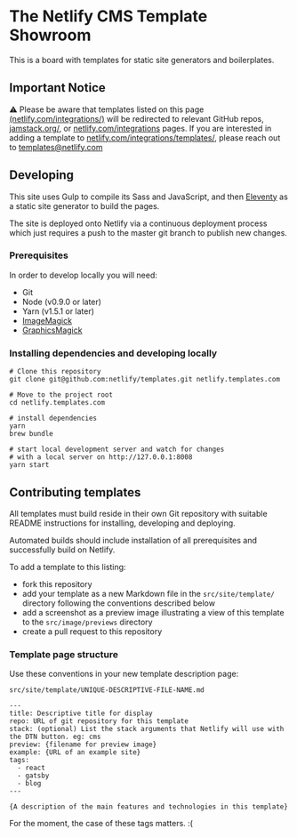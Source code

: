# The Netlify CMS Template Showroom

This is a board with templates for static site generators and
boilerplates.

## Important Notice

:warning: Please be aware that templates listed on this page [(netlify.com/integrations/)](https://www.netlify.com/integrations/) will be redirected to relevant GitHub repos, [jamstack.org/](https://www.jamstack.org/), or [netlify.com/integrations](https://www.netlify.com/integrations/) pages. If you are interested in adding a template to [netlify.com/integrations/templates/](https://www.netlify.com/integrations/templates/), please reach out to templates@netlify.com




## Developing

This site uses Gulp to compile its Sass and JavaScript, and then [Eleventy](https://11ty.io) as a static site generator to build the pages.

The site is deployed onto Netlify via a continuous deployment process which just requires a push to the master git branch to publish new changes.


### Prerequisites

In order to develop locally you will need:

- Git
- Node (v0.9.0 or later)
- Yarn (v1.5.1 or later)
- [ImageMagick](http://www.imagemagick.org/script/index.php)
- [GraphicsMagick](http://www.graphicsmagick.org/README.html)


### Installing dependencies and developing locally

```
# Clone this repository
git clone git@github.com:netlify/templates.git netlify.templates.com

# Move to the project root
cd netlify.templates.com

# install dependencies
yarn
brew bundle

# start local development server and watch for changes
# with a local server on http://127.0.0.1:8008
yarn start

```



## Contributing templates

All templates must build reside in their own Git repository with suitable README instructions for installing, developing and deploying.

Automated builds should include installation of all prerequisites and successfully build on Netlify.

To add a template to this listing:

- fork this repository
- add your template as a new Markdown file in the `src/site/template/` directory following the conventions described below
- add a screenshot as a preview image illustrating a view of this template to the `src/image/previews` directory
- create a pull request to this repository

### Template page structure

Use these conventions in your new template description page:

`src/site/template/UNIQUE-DESCRIPTIVE-FILE-NAME.md`

```
---
title: Descriptive title for display
repo: URL of git repository for this template
stack: (optional) List the stack arguments that Netlify will use with the DTN button. eg: cms
preview: {filename for preview image}
example: {URL of an example site}
tags:
  - react
  - gatsby
  - blog
---

{A description of the main features and technologies in this template}
```

For the moment, the case of these tags matters. :(
  
